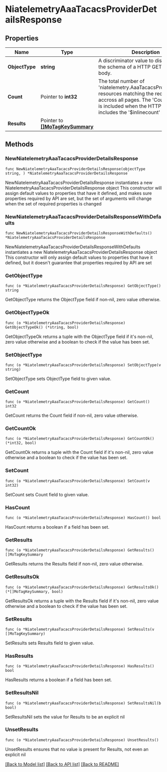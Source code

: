 # NiatelemetryAaaTacacsProviderDetailsResponse

## Properties

Name | Type | Description | Notes
------------ | ------------- | ------------- | -------------
**ObjectType** | **string** | A discriminator value to disambiguate the schema of a HTTP GET response body. | 
**Count** | Pointer to **int32** | The total number of &#39;niatelemetry.AaaTacacsProviderDetails&#39; resources matching the request, accross all pages. The &#39;Count&#39; attribute is included when the HTTP GET request includes the &#39;$inlinecount&#39; parameter. | [optional] 
**Results** | Pointer to [**[]MoTagKeySummary**](MoTagKeySummary.md) |  | [optional] 

## Methods

### NewNiatelemetryAaaTacacsProviderDetailsResponse

`func NewNiatelemetryAaaTacacsProviderDetailsResponse(objectType string, ) *NiatelemetryAaaTacacsProviderDetailsResponse`

NewNiatelemetryAaaTacacsProviderDetailsResponse instantiates a new NiatelemetryAaaTacacsProviderDetailsResponse object
This constructor will assign default values to properties that have it defined,
and makes sure properties required by API are set, but the set of arguments
will change when the set of required properties is changed

### NewNiatelemetryAaaTacacsProviderDetailsResponseWithDefaults

`func NewNiatelemetryAaaTacacsProviderDetailsResponseWithDefaults() *NiatelemetryAaaTacacsProviderDetailsResponse`

NewNiatelemetryAaaTacacsProviderDetailsResponseWithDefaults instantiates a new NiatelemetryAaaTacacsProviderDetailsResponse object
This constructor will only assign default values to properties that have it defined,
but it doesn't guarantee that properties required by API are set

### GetObjectType

`func (o *NiatelemetryAaaTacacsProviderDetailsResponse) GetObjectType() string`

GetObjectType returns the ObjectType field if non-nil, zero value otherwise.

### GetObjectTypeOk

`func (o *NiatelemetryAaaTacacsProviderDetailsResponse) GetObjectTypeOk() (*string, bool)`

GetObjectTypeOk returns a tuple with the ObjectType field if it's non-nil, zero value otherwise
and a boolean to check if the value has been set.

### SetObjectType

`func (o *NiatelemetryAaaTacacsProviderDetailsResponse) SetObjectType(v string)`

SetObjectType sets ObjectType field to given value.


### GetCount

`func (o *NiatelemetryAaaTacacsProviderDetailsResponse) GetCount() int32`

GetCount returns the Count field if non-nil, zero value otherwise.

### GetCountOk

`func (o *NiatelemetryAaaTacacsProviderDetailsResponse) GetCountOk() (*int32, bool)`

GetCountOk returns a tuple with the Count field if it's non-nil, zero value otherwise
and a boolean to check if the value has been set.

### SetCount

`func (o *NiatelemetryAaaTacacsProviderDetailsResponse) SetCount(v int32)`

SetCount sets Count field to given value.

### HasCount

`func (o *NiatelemetryAaaTacacsProviderDetailsResponse) HasCount() bool`

HasCount returns a boolean if a field has been set.

### GetResults

`func (o *NiatelemetryAaaTacacsProviderDetailsResponse) GetResults() []MoTagKeySummary`

GetResults returns the Results field if non-nil, zero value otherwise.

### GetResultsOk

`func (o *NiatelemetryAaaTacacsProviderDetailsResponse) GetResultsOk() (*[]MoTagKeySummary, bool)`

GetResultsOk returns a tuple with the Results field if it's non-nil, zero value otherwise
and a boolean to check if the value has been set.

### SetResults

`func (o *NiatelemetryAaaTacacsProviderDetailsResponse) SetResults(v []MoTagKeySummary)`

SetResults sets Results field to given value.

### HasResults

`func (o *NiatelemetryAaaTacacsProviderDetailsResponse) HasResults() bool`

HasResults returns a boolean if a field has been set.

### SetResultsNil

`func (o *NiatelemetryAaaTacacsProviderDetailsResponse) SetResultsNil(b bool)`

 SetResultsNil sets the value for Results to be an explicit nil

### UnsetResults
`func (o *NiatelemetryAaaTacacsProviderDetailsResponse) UnsetResults()`

UnsetResults ensures that no value is present for Results, not even an explicit nil

[[Back to Model list]](../README.md#documentation-for-models) [[Back to API list]](../README.md#documentation-for-api-endpoints) [[Back to README]](../README.md)


